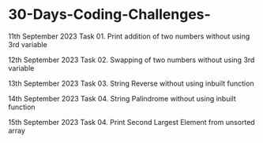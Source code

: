   # 30-Days-Coding-Challenges-
11th September 2023
Task 01. Print addition of two numbers without using 3rd variable

12th September 2023
Task 02. Swapping of two numbers without using 3rd variable

13th September 2023
Task 03. String Reverse without using inbuilt function

14th September 2023
Task 04. String Palindrome without using inbuilt function

15th September 2023
Task 04. Print Second Largest Element from unsorted array










